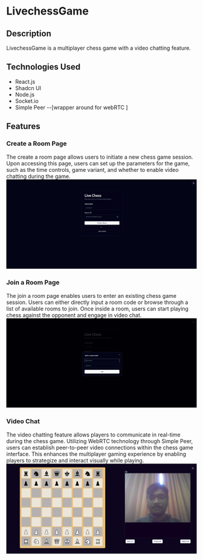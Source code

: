 # LivechessGame

## Description
LivechessGame is a multiplayer chess game with a video chatting feature.

## Technologies Used
- React.js
- Shadcn UI
- Node.js
- Socket.io
- Simple Peer --[wrapper around for webRTC ]

## Features

### Create a Room Page
The create a room page allows users to initiate a new chess game session. Upon accessing this page, users can set up the parameters for the game, such as the time controls, game variant, and whether to enable video chatting during the game.
![alt text](./public/create-room.png)

### Join a Room Page
The join a room page enables users to enter an existing chess game session. Users can either directly input a room code or browse through a list of available rooms to join. Once inside a room, users can start playing chess against the opponent and engage in video chat.
![alt text](./public/join-room.png)


### Video Chat
The video chatting feature allows players to communicate in real-time during the chess game. Utilizing WebRTC technology through Simple Peer, users can establish peer-to-peer video connections within the chess game interface. This enhances the multiplayer gaming experience by enabling players to strategize and interact visually while playing.
![alt text](./public/webcam.png)
